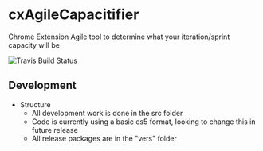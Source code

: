 # cxAgileCapacitifier
Chrome Extension Agile tool to determine what your iteration/sprint capacity will be

![Travis Build Status](https://travis-ci.org/jasonwilczak/cxAgileCapacitifier.svg?branch=es6-imp)

## Development

* Structure
  * All development work is done in the src folder
  * Code is currently using a basic es5 format, looking to change this in future release
  * All release packages are in the "vers" folder
